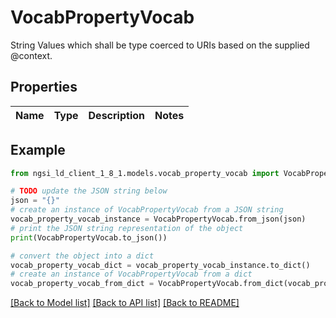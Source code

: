 # VocabPropertyVocab

String Values which shall be type coerced to URIs based on the supplied @context. 

## Properties

Name | Type | Description | Notes
------------ | ------------- | ------------- | -------------

## Example

```python
from ngsi_ld_client_1_8_1.models.vocab_property_vocab import VocabPropertyVocab

# TODO update the JSON string below
json = "{}"
# create an instance of VocabPropertyVocab from a JSON string
vocab_property_vocab_instance = VocabPropertyVocab.from_json(json)
# print the JSON string representation of the object
print(VocabPropertyVocab.to_json())

# convert the object into a dict
vocab_property_vocab_dict = vocab_property_vocab_instance.to_dict()
# create an instance of VocabPropertyVocab from a dict
vocab_property_vocab_from_dict = VocabPropertyVocab.from_dict(vocab_property_vocab_dict)
```
[[Back to Model list]](../README.md#documentation-for-models) [[Back to API list]](../README.md#documentation-for-api-endpoints) [[Back to README]](../README.md)


